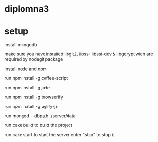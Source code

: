 # diplomna3

# setup

install mongodb

make sure you have installed libgit2, libssl, libssl-dev & libgcrypt wich are required by nodegit package

install node and npm

run npm install -g coffee-script

run npm install -g jade

run npm install -g browserify

run npm install -g uglify-js

run mongod --dbpath ./server/data

run cake build to build the project

run cake start to start the server enter "stop" to stop it

